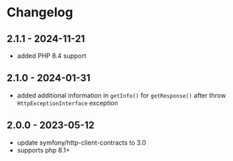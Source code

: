 # Changelog

## 2.1.1 - 2024-11-21

- added PHP 8.4 support

## 2.1.0 - 2024-01-31

- added additional information in `getInfo()` for `getResponse()` after throw `HttpExceptionInterface` exception

## 2.0.0 - 2023-05-12

- update symfony/http-client-contracts to 3.0
- supports php 8.1+
